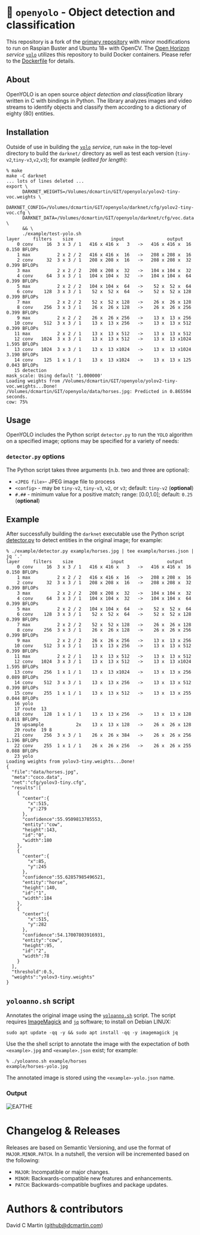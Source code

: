 # &#128064; `openyolo` - Object detection and classification
This repository is a fork of the [primary repository](http://github.com/pjreddie/darknet) with minor modifications to run on Raspian Buster and Ubuntu 18+ with OpenCV. The [Open Horizon](http://github.com/dcmartin/open-horizon) _service_ [`yolo`](http://github.com/dcmartin/open-horizon/tree/master/yolo/README.md)  utilizes this repository to build Docker containers.  Please refer to the [Dockerfile](http://github.com/dcmartin/open-horizon/tree/master/yolo/Dockerfile) for details.

## About
OpenYOLO is an open source *object detection and classification* library written in C with bindings in Python.  The library analyzes images and video streams to identify objects and classify them according to a dictionary of eighty (80) entities.

## Installation
Outside of use in building the [`yolo`](http://github.com/dcmartin/open-horizon/tree/master/yolo/README.md) _service_, run `make` in the top-level directory to build the `darknet/` directory as well as test each version (`tiny-v2`,`tiny-v3`,`v2`,`v3`); for example (_edited for length_):

```
% make
make -C darknet
... lots of lines deleted ...
export \
	  DARKNET_WEIGHTS=/Volumes/dcmartin/GIT/openyolo/yolov2-tiny-voc.weights \
	  DARKNET_CONFIG=/Volumes/dcmartin/GIT/openyolo/darknet/cfg/yolov2-tiny-voc.cfg \
	  DARKNET_DATA=/Volumes/dcmartin/GIT/openyolo/darknet/cfg/voc.data \
	  && \
	  ./example/test-yolo.sh
layer     filters    size              input                output
    0 conv     16  3 x 3 / 1   416 x 416 x   3   ->   416 x 416 x  16  0.150 BFLOPs
    1 max          2 x 2 / 2   416 x 416 x  16   ->   208 x 208 x  16
    2 conv     32  3 x 3 / 1   208 x 208 x  16   ->   208 x 208 x  32  0.399 BFLOPs
    3 max          2 x 2 / 2   208 x 208 x  32   ->   104 x 104 x  32
    4 conv     64  3 x 3 / 1   104 x 104 x  32   ->   104 x 104 x  64  0.399 BFLOPs
    5 max          2 x 2 / 2   104 x 104 x  64   ->    52 x  52 x  64
    6 conv    128  3 x 3 / 1    52 x  52 x  64   ->    52 x  52 x 128  0.399 BFLOPs
    7 max          2 x 2 / 2    52 x  52 x 128   ->    26 x  26 x 128
    8 conv    256  3 x 3 / 1    26 x  26 x 128   ->    26 x  26 x 256  0.399 BFLOPs
    9 max          2 x 2 / 2    26 x  26 x 256   ->    13 x  13 x 256
   10 conv    512  3 x 3 / 1    13 x  13 x 256   ->    13 x  13 x 512  0.399 BFLOPs
   11 max          2 x 2 / 1    13 x  13 x 512   ->    13 x  13 x 512
   12 conv   1024  3 x 3 / 1    13 x  13 x 512   ->    13 x  13 x1024  1.595 BFLOPs
   13 conv   1024  3 x 3 / 1    13 x  13 x1024   ->    13 x  13 x1024  3.190 BFLOPs
   14 conv    125  1 x 1 / 1    13 x  13 x1024   ->    13 x  13 x 125  0.043 BFLOPs
   15 detection
mask_scale: Using default '1.000000'
Loading weights from /Volumes/dcmartin/GIT/openyolo/yolov2-tiny-voc.weights...Done!
/Volumes/dcmartin/GIT/openyolo/data/horses.jpg: Predicted in 0.865594 seconds.
cow: 75%
```

## Usage
OpenYOLO includes the Python script `detector.py` to run the `YOLO` algorithm on a specified image; options may be specified for a variety of needs:

### `detector.py` options
The Python script takes three arguments (n.b. two and three are optional):

 + `<JPEG file>`- JPEG image file to process
 + `<config>` - may be `tiny-v2`, `tiny-v3`, `v2`, or `v3`; default: `tiny-v2` (**optional**)
 + `#.##` - minimum value for a positive match; range: [0.0,1.0]; default: `0.25` (**optional**)

## Example
After successfully building the `darknet` executable  use the Python script [detector.py](example/detector.py) to detect entities in the original image; for example:

```
% ./example/detector.py example/horses.jpg | tee example/horses.json | jq '.'
layer     filters    size              input                output
    0 conv     16  3 x 3 / 1   416 x 416 x   3   ->   416 x 416 x  16  0.150 BFLOPs
    1 max          2 x 2 / 2   416 x 416 x  16   ->   208 x 208 x  16
    2 conv     32  3 x 3 / 1   208 x 208 x  16   ->   208 x 208 x  32  0.399 BFLOPs
    3 max          2 x 2 / 2   208 x 208 x  32   ->   104 x 104 x  32
    4 conv     64  3 x 3 / 1   104 x 104 x  32   ->   104 x 104 x  64  0.399 BFLOPs
    5 max          2 x 2 / 2   104 x 104 x  64   ->    52 x  52 x  64
    6 conv    128  3 x 3 / 1    52 x  52 x  64   ->    52 x  52 x 128  0.399 BFLOPs
    7 max          2 x 2 / 2    52 x  52 x 128   ->    26 x  26 x 128
    8 conv    256  3 x 3 / 1    26 x  26 x 128   ->    26 x  26 x 256  0.399 BFLOPs
    9 max          2 x 2 / 2    26 x  26 x 256   ->    13 x  13 x 256
   10 conv    512  3 x 3 / 1    13 x  13 x 256   ->    13 x  13 x 512  0.399 BFLOPs
   11 max          2 x 2 / 1    13 x  13 x 512   ->    13 x  13 x 512
   12 conv   1024  3 x 3 / 1    13 x  13 x 512   ->    13 x  13 x1024  1.595 BFLOPs
   13 conv    256  1 x 1 / 1    13 x  13 x1024   ->    13 x  13 x 256  0.089 BFLOPs
   14 conv    512  3 x 3 / 1    13 x  13 x 256   ->    13 x  13 x 512  0.399 BFLOPs
   15 conv    255  1 x 1 / 1    13 x  13 x 512   ->    13 x  13 x 255  0.044 BFLOPs
   16 yolo
   17 route  13
   18 conv    128  1 x 1 / 1    13 x  13 x 256   ->    13 x  13 x 128  0.011 BFLOPs
   19 upsample            2x    13 x  13 x 128   ->    26 x  26 x 128
   20 route  19 8
   21 conv    256  3 x 3 / 1    26 x  26 x 384   ->    26 x  26 x 256  1.196 BFLOPs
   22 conv    255  1 x 1 / 1    26 x  26 x 256   ->    26 x  26 x 255  0.088 BFLOPs
   23 yolo
Loading weights from yolov3-tiny.weights...Done!
{
  "file":"data/horses.jpg",
  "meta":"coco.data",
  "net":"cfg/yolov3-tiny.cfg",
  "results":[
    {
      "center":{
        "x":515,
        "y":279
      },
      "confidence":55.9509813785553,
      "entity":"cow",
      "height":143,
      "id":"0",
      "width":180
    },
    {
      "center":{
        "x":85,
        "y":245
      },
      "confidence":55.62857985496521,
      "entity":"horse",
      "height":140,
      "id":"1",
      "width":184
    },
    {
      "center":{
        "x":515,
        "y":282
      },
      "confidence":54.17007803916931,
      "entity":"cow",
      "height":95,
      "id":"2",
      "width":78
    }
  ],
  "threshold":0.5,
  "weights":"yolov3-tiny.weights"
}
```

## `yoloanno.sh` script
Annotates the original image using the [`yoloanno.sh`](example/yoloanno.sh) script.  The script requires [ImageMagick](https://imagemagick.org/index.php) and [`jq`](https://stedolan.github.io/jq/) software; to install on Debian LINUX: 

```
sudo apt update -qq -y && sudo apt install -qq -y imagemagick jq
```

Use the the shell script to annotate the image with the expectation of both `<example>.jpg` and `<example>.json` exist; for example:

```
% ./yoloanno.sh example/horses
example/horses-yolo.jpg
```
The annotated image is stored using the `<example>-yolo.json` name.

### Output
![](example/horses-yolo.jpg?raw=true "EA7THE")

# Changelog & Releases

Releases are based on Semantic Versioning, and use the format
of ``MAJOR.MINOR.PATCH``. In a nutshell, the version will be incremented
based on the following:

- ``MAJOR``: Incompatible or major changes.
- ``MINOR``: Backwards-compatible new features and enhancements.
- ``PATCH``: Backwards-compatible bugfixes and package updates.

# Authors & contributors

David C Martin (github@dcmartin.com)
